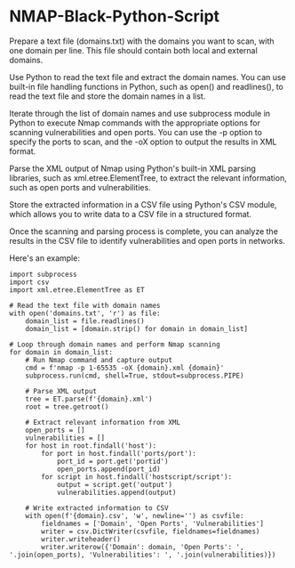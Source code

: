 # NMAP-Black-Python-Script

Prepare a text file (domains.txt) with the domains you want to scan, with one domain per line. This file should contain both local and external domains.

Use Python to read the text file and extract the domain names. You can use built-in file handling functions in Python, such as open() and readlines(), to read the text file and store the domain names in a list.

Iterate through the list of domain names and use subprocess module in Python to execute Nmap commands with the appropriate options for scanning vulnerabilities and open ports. You can use the -p option to specify the ports to scan, and the -oX option to output the results in XML format.

Parse the XML output of Nmap using Python's built-in XML parsing libraries, such as xml.etree.ElementTree, to extract the relevant information, such as open ports and vulnerabilities.

Store the extracted information in a CSV file using Python's CSV module, which allows you to write data to a CSV file in a structured format.

Once the scanning and parsing process is complete, you can analyze the results in the CSV file to identify vulnerabilities and open ports in networks.

Here's an example:





```
import subprocess
import csv
import xml.etree.ElementTree as ET

# Read the text file with domain names
with open('domains.txt', 'r') as file:
    domain_list = file.readlines()
    domain_list = [domain.strip() for domain in domain_list]

# Loop through domain names and perform Nmap scanning
for domain in domain_list:
    # Run Nmap command and capture output
    cmd = f'nmap -p 1-65535 -oX {domain}.xml {domain}'
    subprocess.run(cmd, shell=True, stdout=subprocess.PIPE)

    # Parse XML output
    tree = ET.parse(f'{domain}.xml')
    root = tree.getroot()

    # Extract relevant information from XML
    open_ports = []
    vulnerabilities = []
    for host in root.findall('host'):
        for port in host.findall('ports/port'):
            port_id = port.get('portid')
            open_ports.append(port_id)
        for script in host.findall('hostscript/script'):
            output = script.get('output')
            vulnerabilities.append(output)

    # Write extracted information to CSV
    with open(f'{domain}.csv', 'w', newline='') as csvfile:
        fieldnames = ['Domain', 'Open Ports', 'Vulnerabilities']
        writer = csv.DictWriter(csvfile, fieldnames=fieldnames)
        writer.writeheader()
        writer.writerow({'Domain': domain, 'Open Ports': ', '.join(open_ports), 'Vulnerabilities': ', '.join(vulnerabilities)})






``` 
